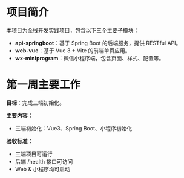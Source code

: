 # 项目简介

本项目为全栈开发实践项目，包含以下三个主要子模块：

- **api-springboot**：基于 Spring Boot 的后端服务，提供 RESTful API。
- **web-vue**：基于 Vue 3 + Vite 的前端单页应用。
- **wx-miniprogram**：微信小程序端，包含页面、样式、配置等。


# 第一周主要工作


**目标**：完成三端初始化。

**主要内容：**
- 三端初始化：Vue3、Spring Boot、小程序初始化

**验收标准：**
- 三端项目可运行
- 后端 /health 接口可访问
- Web & 小程序均可启动


